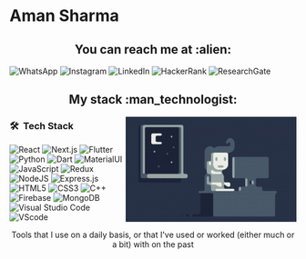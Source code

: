 # Aman Sharma


<h2 align="center">You can reach me at :alien:</h2>

<span>
  
<img height="25" alt="WhatsApp" src="https://img.shields.io/badge/WhatsApp-25D366?style=for-the-badge&logo=whatsapp&logoColor=white">
<img height="25" alt="Instagram" src="https://img.shields.io/badge/Instagram-E4405F?style=for-the-badge&logo=instagram&logoColor=white">
<img height="25" alt="LinkedIn" src="https://img.shields.io/badge/LinkedIn-0077B5?style=for-the-badge&logo=linkedin&logoColor=white">
<img height="25" alt="HackerRank" src="https://img.shields.io/badge/-Hackerrank-2EC866?style=for-the-badge&logo=HackerRank&logoColor=white">
<img height="25" alt="ResearchGate" src="https://img.shields.io/badge/Research_Gate-00CCBB.svg?&style=for-the-badge&logo=ResearchGate&logoColor=white">
  
</span>
<h2 align="center">My stack :man_technologist:</h2>

<img alt="Night Coding" src="https://raw.githubusercontent.com/AVS1508/AVS1508/master/assets/Night-Coding.gif" align="right"/>

### 🛠 &nbsp;Tech Stack

<span>
<img height="25" alt="React" src="https://img.shields.io/badge/react-%2320232a.svg?style=for-the-badge&logo=react&logoColor=%2361DAFB">
<img height="25" alt="Next.js" src="https://img.shields.io/badge/next.js-000000?style=for-the-badge&logo=nextdotjs&logoColor=white"/>
<img height="25" alt="Flutter" src="https://img.shields.io/badge/Flutter-02569B?style=for-the-badge&logo=flutter&logoColor=white"/>
<img height="25" alt="Python" src="https://img.shields.io/badge/Python-3776AB?style=for-the-badge&logo=python&logoColor=white"/>
<img height="25" alt="Dart" src="https://img.shields.io/badge/Dart-0175C2?style=for-the-badge&logo=dart&logoColor=white"/>
<img height="25" alt="MaterialUI" src="https://img.shields.io/badge/Material--UI-0081CB?style=for-the-badge&logo=material-ui&logoColor=white"/>
<img height="25" alt="JavaScript" src="https://img.shields.io/badge/javascript-%23323330.svg?style=for-the-badge&logo=javascript&logoColor=%23F7DF1E">
<img height="25" alt="Redux" src="https://img.shields.io/badge/redux-%23593d88.svg?style=for-the-badge&logo=redux&logoColor=white"/>
<img height="25" alt="NodeJS" src="https://img.shields.io/badge/node.js-%2343853D.svg?style=for-the-badge&logo=node-dot-js&logoColor=white"/>
<img height="25" alt="Express.js" src="https://img.shields.io/badge/express.js-%23404d59.svg?style=for-the-badge&logo=express&logoColor=%2361DAFB"/>
<img height="25" alt="HTML5" src="https://img.shields.io/badge/html5-%23E34F26.svg?style=for-the-badge&logo=html5&logoColor=white"/>
<img height="25" alt="CSS3" src="https://img.shields.io/badge/css3-%231572B6.svg?style=for-the-badge&logo=css3&logoColor=white"/>
<img height="25" alt="C++" src="https://img.shields.io/badge/c++-%2300599C.svg?style=for-the-badge&logo=c%2B%2B&logoColor=white"/>
<img height="25" alt="Firebase" src="https://img.shields.io/badge/firebase-%23039BE5.svg?style=for-the-badge&logo=firebase"/>
<img height="25" alt="MongoDB" src ="https://img.shields.io/badge/MongoDB-%234ea94b.svg?style=for-the-badge&logo=mongodb&logoColor=white"/>
<img height="25" alt="Visual Studio Code" src="https://img.shields.io/badge/VisualStudioCode-0078d7.svg?style=for-the-badge&logo=visual-studio-code&logoColor=white"/>
<img height="25" alt="VScode" src="https://img.shields.io/badge/Visual_Studio_Code-0078D4?style=for-the-badge&logo=visual%20studio%20code&logoColor=white"/>
</span>


<p align="center">Tools that I use on a daily basis, or that I've used or worked (either much or a bit) with on the past</p>
